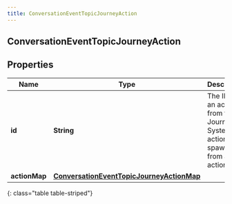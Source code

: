 ```yaml
---
title: ConversationEventTopicJourneyAction
---
```


## ConversationEventTopicJourneyAction

## Properties

| Name          | Type                                                                                                         | Description                                                                          | Notes      |
| ------------- | ------------------------------------------------------------------------------------------------------------ | ------------------------------------------------------------------------------------ | ---------- |
| **id**        | <!----><!---->**String**<!---->                                                                              | The ID of an action from the Journey System (an action is spawned from an actionMap) | [optional] |
| **actionMap** | <!----><!---->[**ConversationEventTopicJourneyActionMap**](ConversationEventTopicJourneyActionMap.md)<!----> |                                                                                      | [optional] |

{: class="table table-striped"}
